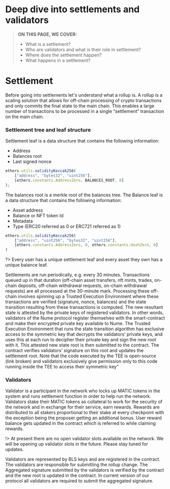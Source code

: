 # Deep dive into settlements and validators

> **ON THIS PAGE, WE COVER:** 
> - What is a settlement?
> - Who are validators and what is their role in settlement?
> - Where does the settlement happen?
> - What happens in a settlement?

# Settlement
Before going into settlements let's understand what a rollup is. A rollup is a scaling solution that allows for off-chain processing of crypto transactions and only commits the final state to the main chain. This enables a large number of transactions to be processed in a single “settlement” transaction on the main chain.

### Settlement tree and leaf structure
Settlement leaf is a data structure that contains the following information:
- Address
- Balances root
- Last signed nonce

```js
ethers.utils.solidityKeccak256(
    ["address", "bytes32", "uint256"],
    [ethers.constants.AddressZero, BALANCES_ROOT, 0]
);
```

The balances root is a merkle root of the balances tree. The Balance leaf is a data structure that contains the following information:
- Asset address
- Balance or NFT token Id
- Metadata
- Type (ERC20 referred as 0 or ERC721 referred as 1)

```js
ethers.utils.solidityKeccak256(
    ["address", "uint256", "bytes32", "uint256"],
    [ethers.constants.AddressZero, 0, ethers.constants.HashZero, 0]
)
```

?> Every user has a unique settlement leaf and every asset they own has a unique balance leaf.

<!-- Assuming a settlement is ran every 1 hour, this will be the order of events. 

- User A has 100 MATIC 
- User B has 100 MATIC
- Settlement X (completed and notorized in the contract)
- User A deposits 100 MATIC
- User B deposits 100 MATIC
- User A transfers 50 MATIC to User B
- User A withdraws 50 MATIC
- User B withdraws 50 MATIC
- Settlement X+1 starts  -->

Settlements are run periodically, e.g. every 30 minutes. Transactions queued up in that duration (off-chain asset transfers, nft mints, trades, on-chain deposits, off-chain withdrawal requests, on-chain withdrawal requests) are all processed at the 30-minute mark. Processing these off-chain involves spinning up a Trusted Execution Environment where these transactions are verified (signature, nonce, balances) and the state transition resulting from these transactions is computed.  The new resultant state is attested by the private keys of registered validators.  In other words, validators of the Nume protocol register themselves with the smart-contract and make their encrypted private key available to Nume. The Trusted Execution Environment that runs the state transition algorithm has exclusive access to the symmetric key that decrypts the validators’ private keys, and uses this at each run to decipher their private key and sign the new root with it. This attested new state root is then submitted to the contract. The contract verifies validators’ signature on this root and updates the settlement root. Note that the code executed by the TEE is open-source (link broken) and validators exclusively give permission only to this code running inside the TEE to access their symmetric key”

### Validators
Validator is a participant in the network who locks up MATIC tokens in the system and runs settlement function in order to help run the network. Validators stake their MATIC tokens as collateral to work for the security of the network and in exchange for their service, earn rewards.
Rewards are distributed to all stakers proportional to their stake at every checkpoint with the exception being the proposer getting an additional bonus. User reward balance gets updated in the contract which is referred to while claiming rewards.

!> At present there are no open validator slots available on the network. We will be opening up validator slots in the future. Please stay tuned for updates.

Validators are represented by BLS keys and are registered in the contract. The validators are responsible for submitting the rollup change. The Aggregated signature submitted by the validators is verified by the contract and the new root is updated in the contract. In current version of our protocol all validators are required to submit the aggregated signature. 

